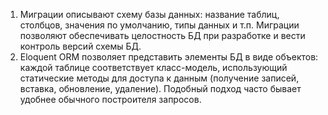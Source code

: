 1. Миграции описывают схему базы данных: название таблиц, столбцов, значения по умолчанию, типы данных и т.п. Миграции позволяют обеспечивать целостность БД при разработке и вести контроль версий схемы БД.
2. Eloquent ORM позволяет представить элементы БД в виде объектов: каждой таблице соответствует класс-модель, использующий статические методы для доступа к данным (получение записей, вставка, обновление, удаление). Подобный подход часто бывает удобнее обычного построителя запросов.
